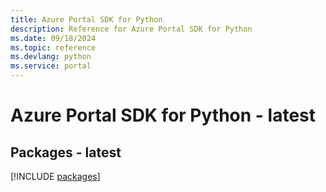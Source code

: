 ```yaml
---
title: Azure Portal SDK for Python
description: Reference for Azure Portal SDK for Python
ms.date: 09/18/2024
ms.topic: reference
ms.devlang: python
ms.service: portal
---
```

# Azure Portal SDK for Python - latest
## Packages - latest
[!INCLUDE [packages](portal-index.md)]